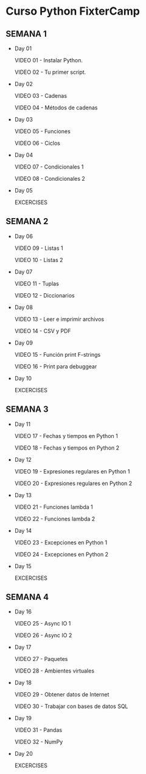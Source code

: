 # Curso Python FixterCamp

## SEMANA 1

*   Day 01

    VIDEO 01 - Instalar Python.

    VIDEO 02 - Tu primer script.

*   Day 02

    VIDEO 03 - Cadenas

    VIDEO 04 - Métodos de cadenas

*   Day 03

    VIDEO 05 - Funciones

    VIDEO 06 - Ciclos

*   Day 04

    VIDEO 07 - Condicionales 1

    VIDEO 08 - Condicionales 2

*   Day 05

    EXCERCISES

## SEMANA 2

*   Day 06

    VIDEO 09 - Listas 1

    VIDEO 10 - Listas 2

*   Day 07

    VIDEO 11 - Tuplas

    VIDEO 12 - Diccionarios

*   Day 08

    VIDEO 13 - Leer e imprimir archivos

    VIDEO 14 - CSV y PDF

*   Day 09

    VIDEO 15 - Función print F-strings

    VIDEO 16 - Print para debuggear

*   Day 10

    EXCERCISES

## SEMANA 3

*   Day 11

    VIDEO 17 - Fechas y tiempos en Python 1

    VIDEO 18 - Fechas y tiempos en Python 2

*   Day 12

    VIDEO 19 - Expresiones regulares en Python 1

    VIDEO 20 - Expresiones regulares en Python 2

*   Day 13

    VIDEO 21 - Funciones lambda 1

    VIDEO 22 - Funciones lambda 2

*   Day 14

    VIDEO 23 - Excepciones en Python 1

    VIDEO 24 - Excepciones en Python 2

*   Day 15

    EXCERCISES

## SEMANA 4

*   Day 16

    VIDEO 25 - Async IO 1

    VIDEO 26 - Async IO 2

*   Day 17

    VIDEO 27 - Paquetes

    VIDEO 28 - Ambientes virtuales

*   Day 18

    VIDEO 29 - Obtener datos de Internet

    VIDEO 30 - Trabajar con bases de datos SQL

*   Day 19

    VIDEO 31 - Pandas

    VIDEO 32 - NumPy

*   Day 20

    EXCERCISES